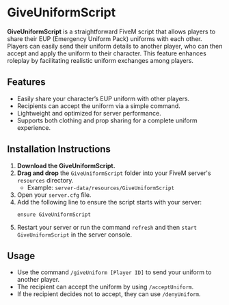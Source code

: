 # GiveUniformScript

**GiveUniformScript** is a straightforward FiveM script that allows players to share their EUP (Emergency Uniform Pack) uniforms with each other. Players can easily send their uniform details to another player, who can then accept and apply the uniform to their character. This feature enhances roleplay by facilitating realistic uniform exchanges among players.

## Features
- Easily share your character’s EUP uniform with other players.
- Recipients can accept the uniform via a simple command.
- Lightweight and optimized for server performance.
- Supports both clothing and prop sharing for a complete uniform experience.

## Installation Instructions
1. **Download the GiveUniformScript.**
2. **Drag and drop** the `GiveUniformScript` folder into your FiveM server's `resources` directory.
   - Example: `server-data/resources/GiveUniformScript`
3. Open your `server.cfg` file.
4. Add the following line to ensure the script starts with your server:
   ```
   ensure GiveUniformScript
   ```
5. Restart your server or run the command `refresh` and then `start GiveUniformScript` in the server console.

## Usage
- Use the command `/giveUniform [Player ID]` to send your uniform to another player.
- The recipient can accept the uniform by using `/acceptUniform`.
- If the recipient decides not to accept, they can use `/denyUniform`.
